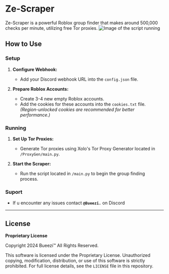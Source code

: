# Ze-Scraper

Ze-Scraper is a powerful Roblox group finder that makes around 500,000 checks per minute, utilizing free Tor proxies.
![Image of the script running](https://imgur.com/JI0caCj)

## How to Use

### Setup

1. **Configure Webhook:**
   - Add your Discord webhook URL into the `config.json` file.

2. **Prepare Roblox Accounts:**
   - Create 3-4 new empty Roblox accounts.
   - Add the cookies for these accounts into the `cookies.txt` file. *(Region-unlocked cookies are recommended for better performance.)*

### Running

1. **Set Up Tor Proxies:**
   - Generate Tor proxies using Xolo's Tor Proxy Generator located in `/ProxyGen/main.py`.

2. **Start the Scraper:**
   - Run the script located in `/main.py` to begin the group finding process.

### Suport

- If u encounter any issues contact **``@Bueezi.``** on Discord

---

## License

**Proprietary License**

Copyright 2024 Bueezi™ All Rights Reserved.

This software is licensed under the Proprietary License. Unauthorized copying, modification, distribution, or use of this software is strictly prohibited. For full license details, see the `LICENSE` file in this repository.

